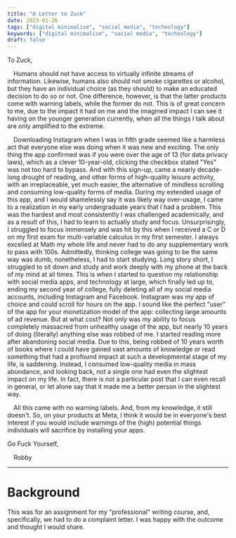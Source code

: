 ```yaml
---
title: "A Letter to Zuck"
date: 2023-01-26
tags: ["digital minimalism", "social media", "technology"]
keywords: ["digital minimalism", "social media", "technology"]
draft: false
---
```


To Zuck,

  &emsp;Humans should not have access to virtually infinite streams of information.
  Likewise, humans also should not smoke cigarettes or alcohol, but they have an individual choice (as they should) to make an educated decision to do so or not.
  One difference, however, is that the latter products come with warning labels, while the former do not.
  This is of great concern to me, due to the impact it had on me and the imagined impact I can see it having on the younger generation currently, when all the things I talk about are only amplified to the extreme.

  &emsp;Downloading Instagram when I was in fifth grade seemed like a harmless act that everyone else was doing when it was new and exciting.
  The only thing the app confirmed was if you were over the age of 13 (for data privacy laws), which as a clever 10-year-old, clicking the checkbox stated "Yes" was not too hard to bypass.
  And with this sign-up, came a nearly decade-long drought of reading, and other forms of high-quality leisure activity, with an irreplaceable, yet much easier, the alternative of mindless scrolling and consuming low-quality forms of media.
  During my extended usage of this app, and I would shamelessly say it was likely way over-usage, I came to a realization in my early undergraduate years that I had a problem.
  This was the hardest and most consistently I was challenged academically, and as a result of this, I had to learn to actually study and focus.
  Unsurprisingly, I struggled to focus immensely and was hit by this when I received a C or D on my first exam for multi-variable calculus in my first semester.
  I always excelled at Math my whole life and never had to do any supplementary work to pass with 100s.
  Admittedly, thinking college was going to be the same way was dumb, nonetheless, I had to start studying.
  Long story short, I struggled to sit down and study and work deeply with my phone at the back of my mind at all times.
  This is when I started to question my relationship with social media apps, and technology at large, which finally led up to, ending my second year of college, fully deleting all of my social media accounts, including Instagram and Facebook.
  Instagram was my app of choice and could scroll for hours on the app.
  I sound like the perfect "user" of the app for your monetization model of the app: collecting large amounts of ad revenue.
  But at what cost? Not only was my ability to focus completely massacred from unhealthy usage of the app, but nearly 10 years of doing (literally) anything else was robbed of me.
  I started reading more after abandoning social media.
  Due to this, being robbed of 10 years worth of books where I could have gained vast amounts of knowledge or read something that had a profound impact at such a developmental stage of my life, is saddening.
  Instead, I consumed low-quality media in mass abundance, and looking back, not a single one had even the slightest impact on my life.
  In fact, there is not a particular post that I can even recall in general, or let alone say that it made me a better person in the slightest way.

  &emsp;All this came with no warning labels.
  And, from my knowledge, it still doesn't.
  So, on your products at Meta, I think it would be in everyone's best interest if you would include warnings of the (high) potential things individuals will sacrifice by installing your apps.
 
Go Fuck Yourself,

  &emsp;Robby

---

# Background

  This was for an assignment for my "professional" writing course,
  and, specifically, we had to do a complaint letter.
  I was happy with the outcome and thought I would share.

